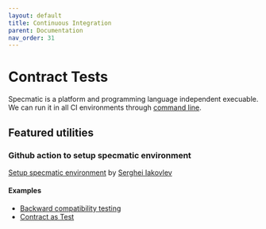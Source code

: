 ```yaml
---
layout: default
title: Continuous Integration
parent: Documentation
nav_order: 31
---
```

Contract Tests
==============

Specmatic is a platform and programming language independent execuable. We can run it in all CI environments through [command line](http://localhost:4000/getting_started.html#setup).

## Featured utilities

### Github action to setup specmatic environment

[Setup specmatic environment](https://github.com/marketplace/actions/setup-specmatic-environment) by [Serghei Iakovlev](https://github.com/sergeyklay)


#### Examples
* [Backward compatibility testing](https://github.com/znsio/specmatic-order-contracts/blob/main/.github/workflows/pull_request_merge_checks.yaml)
* [Contract as Test](https://github.com/znsio/specmatic-order-api/blob/github-actions-setup-specmatic/.github/workflows/command_line_contract_tests.yml)